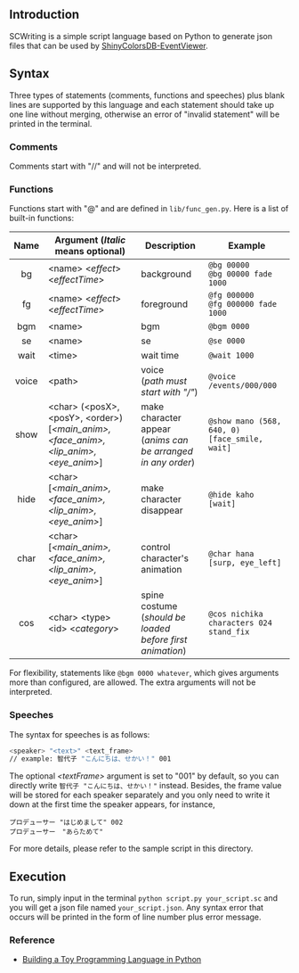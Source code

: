 ## Introduction
SCWriting is a simple script language based on Python to generate json files that can be used by [ShinyColorsDB-EventViewer](https://github.com/ShinyColorsDB/ShinyColorsDB-EventViewer).

## Syntax
Three types of statements (comments, functions and speeches) plus blank lines are supported by this language and each statement should take up one line without merging, otherwise an error of "invalid statement" will be printed in the terminal.

### Comments
Comments start with "//" and will not be interpreted.

### Functions
Functions start with "@" and are defined in `lib/func_gen.py`. Here is a list of built-in functions:

| Name | Argument (*Italic* means optional) | Description | Example
|:---:|---|---|---|
| bg | \<name> \<*effect*> \<*effectTime*>| background | `@bg 00000`<br>`@bg 00000 fade 1000`|
| fg | \<name> \<*effect*> \<*effectTime*>| foreground | `@fg 000000`<br>`@fg 000000 fade 1000`|
| bgm | \<name> | bgm | `@bgm 0000`|
| se | \<name> | se | `@se 0000`|
| wait | \<time> | wait time |`@wait 1000`|
| voice | \<path> | voice<br>(*path must start with "/"*) | `@voice /events/000/000`|
| show | \<char> (\<posX>, \<posY>, \<order>) [*\<main_anim>, \<face_anim>, \<lip_anim>, \<eye_anim>*] | make character appear<br>(*anims can be arranged in any order*) | `@show mano (568, 640, 0) [face_smile, wait]` |
| hide | \<char> [*\<main_anim>, \<face_anim>, \<lip_anim>, \<eye_anim>*] |make character disappear | `@hide kaho [wait]` |
| char | \<char> [*\<main_anim>, \<face_anim>, \<lip_anim>, \<eye_anim>*] | control character's animation | `@char hana [surp, eye_left]` |
| cos | \<char> \<type> \<id> \<*category*>| spine costume<br>(*should be loaded before first animation*) | `@cos nichika characters 024 stand_fix` |

For flexibility, statements like `@bgm 0000 whatever`, which gives arguments more than configured, are allowed. The extra arguments will not be interpreted.

### Speeches
The syntax for speeches is as follows:
```bash
<speaker> "<text>" <text_frame>
// example: 智代子 "こんにちは、せかい！" 001
```
The optional *\<textFrame>* argument is set to "001" by default, so you can directly write `智代子 "こんにちは、せかい！"` instead. Besides, the frame value will be stored for each speaker separately and you only need to write it down at the first time the speaker appears, for instance,
```
プロデューサー "はじめまして" 002
プロデューサー　"あらためて"
```
For more details, please refer to the sample script in this directory.

## Execution
To run, simply input in the terminal `python script.py your_script.sc` and you will get a json file named `your_script.json`. Any syntax error that occurs will be printed in the form of line number plus error message.

### Reference
- [Building a Toy Programming Language in Python](https://blog.miguelgrinberg.com/post/building-a-toy-programming-language-in-python)